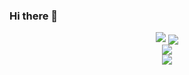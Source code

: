 ### Hi there 👋
<div align="center">
  <img src="https://capsule-render.vercel.app/api?type=waving&height=200&text=HiThere!&fontAlign=80&fontAlignY=40&color=gradient" />
  <a href="https://github.com/hyunjunyong">
    <img align="center" src="https://github-readme-stats.vercel.app/api?username=hyunjunyong&theme=dracula" />
  </a>
</div>


<div align="center">
<img src="https://github-readme-stats.vercel.app/api?username=hyunjunyong&show_icons=true&theme=dracula&title_color=5c5c5c&bg_color=f8f8f8&icon_color=5c5c5c&text_color=ee9ca7">   
</div>


<div align="center">
 <img src="https://github-readme-stats.vercel.app/api/top-langs/?username=hyunjunyong&bg_color=f8f8f8&layout=compact&title_color=5c5c5c&card_width=445">
</div>

